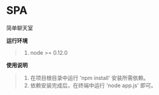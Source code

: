# SPA
简单聊天室

**运行环境**

> 1. node >= 0.12.0

**使用说明**

> 1. 在项目根目录中运行 'npm install' 安装所需依赖。
> 2. 依赖安装完成后，在终端中运行 'node app.js' 即可。